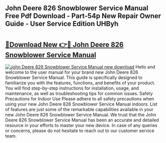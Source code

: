 ## John Deere 826 Snowblower Service Manual Free Pdf Download - Part-54p New Repair Owner Guide - User Service Edition UHByh

# <h2><a href="http://bc88840.oget.top/?id=John+Deere+826+Snowblower+Service+Manual">🔗Download New 👉🔴 John Deere 826 Snowblower Service Manual</a></h2>

[![John Deere 826 Snowblower Service Manual new download](https://i.imgur.com/5g1atiW.png)](http://bc88840.oget.top/?id=John+Deere+826+Snowblower+Service+Manual)
Hello and welcome to the user manual for your brand new John Deere 826 Snowblower Service Manual. This guide is specifically designed to familiarize you with the features, functions, and benefits of your product. You will find step-by-step instructions for installation, usage, and maintenance, as well as troubleshooting tips for common issues. Safety Precautions for Indoor Use Please adhere to all safety precautions when using your new John Deere 826 Snowblower Service Manual indoors. List of features are just some of the remarkable capabilities available in your new John Deere 826 Snowblower Service Manual. We trust that the John Deere 826 Snowblower Service Manual has been an accurate and detailed resource in your efforts to master your new device. In case of any queries or concerns, please do not hesitate to reach out to our customer service team.
